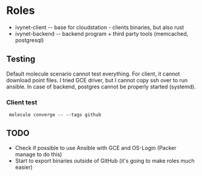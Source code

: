# Roles

* ivynet-client -- base for cloudstation - clients binaries, but also rust
* ivynet-backend -- backend program + third party tools (memcached, postgresql)

## Testing

Default molecule scenario cannot test everything.
For client, it cannot download point files.
I tried GCE driver, but I cannot copy ssh over to run ansible.
In case of backend, postgres cannot be properly started (systemd).

### Client test
```
 molecule converge -- --tags github
```

## TODO

* Check if possible to use Ansible with GCE and OS-Login (Packer manage to do this)
* Start to export binaries outside of GitHub (it's going to make roles much easier)
